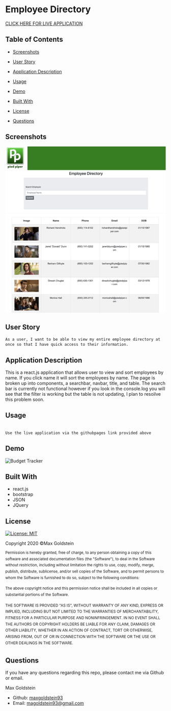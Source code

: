 # Employee Directory

[CLICK HERE FOR LIVE APPLICATION](#)

## Table of Contents
* [Screenshots](#screenshots)

* [User Story](#user-story)

* [Application Description](#application-description)

* [Usage](#usage)

* [Demo](#demo)

* [Built With](#built-with)


* [License](#license)

* [Questions](#questions)

## Screenshots 
![screenshot1](assets/employeedirectory2.png)
![screenshot2](assets/employeedirectory.png)



## User Story
```
As a user, I want to be able to view my entire employee directory at once so that I have quick access to their information.

```

## Application Description
This is a react.js application that allows user to view and sort employees by name. If you click name it will sort the employees by name. The page is broken up into components, a searchbar, navbar, title, and table. The search bar is currently not functional however if you look in the console.log you will see that the filter is working but the table is not updating, I plan to resoilve this problem soon.


## Usage 
```
                                     
Use the live application via the githubpages link provided above

```

## Demo

![Budget Tracker]()

## Built With
* react.js
* bootstrap
* JSON
* JQuery 


## License

[![License: MIT](https://img.shields.io/badge/License-MIT-yellow.svg)](https://opensource.org/licenses/MIT)

Copyright 2020 ©Max Goldstein

<sup>Permission is hereby granted, free of charge, to any person obtaining a copy of this software and associated documentation files (the "Software"), to deal in the Software without restriction, including without limitation the rights to use, copy, modify, merge, publish, distribute, sublicense, and/or sell copies of the Software, and to permit persons to whom the Software is furnished to do so, subject to the following conditions:
  
<sup>The above copyright notice and this permission notice shall be included in all copies or substantial portions of the Software.
  
<sup>THE SOFTWARE IS PROVIDED "AS IS", WITHOUT WARRANTY OF ANY KIND, EXPRESS OR IMPLIED, INCLUDING BUT NOT LIMITED TO THE WARRANTIES OF MERCHANTABILITY, FITNESS FOR A PARTICULAR PURPOSE AND NONINFRINGEMENT. IN NO EVENT SHALL THE AUTHORS OR COPYRIGHT HOLDERS BE LIABLE FOR ANY CLAIM, DAMAGES OR OTHER LIABILITY, WHETHER IN AN ACTION OF CONTRACT, TORT OR OTHERWISE, ARISING FROM, OUT OF OR IN CONNECTION WITH THE SOFTWARE OR THE USE OR OTHER DEALINGS IN THE SOFTWARE.

## Questions

If you have any questions regarding this repo, please contact me via Github or email.

 Max Goldstein
* Github: [maxgoldstein93](https://github.com/maxgoldstein93) 
* Email: <magoldstein93@gmail.com>
